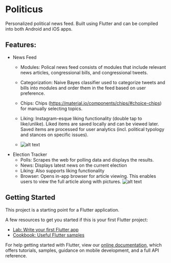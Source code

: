 # Politicus

Personalized political news feed. Built using Flutter and can be compiled into both Android and iOS apps.

## Features:
* News Feed
  * Modules: Polical news feed consists of modules that include relevant news articles, congressional bills, and congressional tweets.
  * Categorization: Naive Bayes classifier used to categorize tweets and bills into modules and order them in the feed based on user preference.
  * Chips: Chips (https://material.io/components/chips/#choice-chips) for manually selecting topics.
  * Liking: Instagram-esque liking functionality (double tap to like/unlike). Liked items are saved locally and can be viewed later. Saved items are processed for user analytics (incl. political typology and stances on specific issues).
  
  * ![alt text](https://i.imgur.com/g9hOMZY.png)
* Election Tracker
  * Polls: Scrapes the web for polling data and displays the results.
  * News: Displays latest news on the current election
  * Liking: Also supports liking functionality
  * Browser: Opens in-app browser for article viewing. This enables users to view the full article along with pictures.
  ![alt text](https://i.imgur.com/kaU1cu6.png)

## Getting Started

This project is a starting point for a Flutter application.

A few resources to get you started if this is your first Flutter project:

- [Lab: Write your first Flutter app](https://flutter.dev/docs/get-started/codelab)
- [Cookbook: Useful Flutter samples](https://flutter.dev/docs/cookbook)

For help getting started with Flutter, view our 
[online documentation](https://flutter.dev/docs), which offers tutorials, 
samples, guidance on mobile development, and a full API reference.
